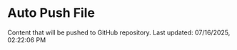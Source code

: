 # Auto Push File

Content that will be pushed to GitHub repository.
Last updated: 07/16/2025, 02:22:06 PM